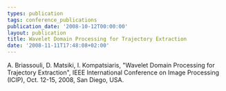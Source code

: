 ```yaml
---
types: publication
tags: conference_publications
publication_date: '2008-10-12T00:00:00'
layout: publication
title: Wavelet Domain Processing for Trajectory Extraction
date: '2008-11-11T17:48:08+02:00'
---
```

A. Briassouli, D. Matsiki, I. Kompatsiaris, &quot;Wavelet Domain Processing for Trajectory Extraction&quot;, IEEE International Conference on Image Processing (ICIP), Oct. 12-15, 2008, San Diego, USA.
